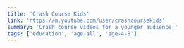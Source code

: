 ```yaml
---
title: 'Crash Course Kids'
link: 'https://m.youtube.com/user/crashcoursekids'
summary: 'Crash course videos for a younger audience.'
tags: ['education', 'age-all', 'age-4-8']
---
```

